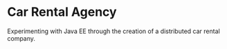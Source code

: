 # Car Rental Agency

Experimenting with Java EE through the creation of a distributed car rental company.
